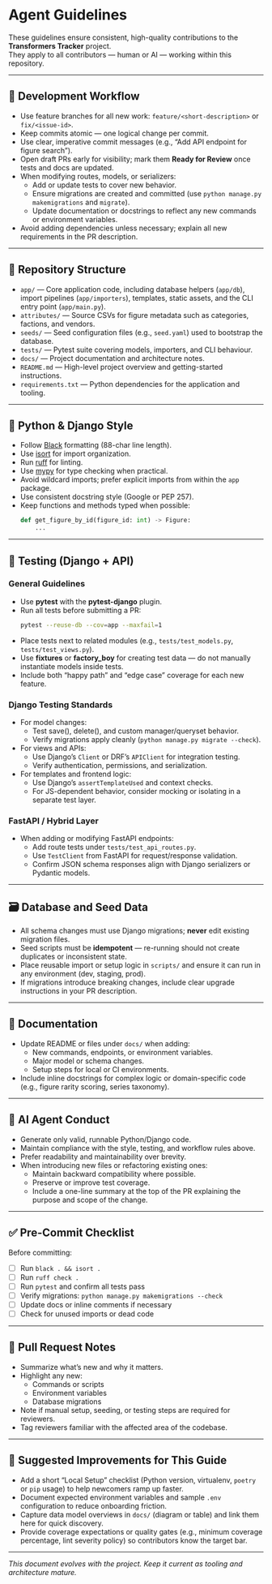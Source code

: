 # Agent Guidelines

These guidelines ensure consistent, high-quality contributions to the **Transformers Tracker** project.  
They apply to all contributors — human or AI — working within this repository.

---

## 🧭 Development Workflow

- Use feature branches for all new work: `feature/<short-description>` or `fix/<issue-id>`.
- Keep commits atomic — one logical change per commit.
- Use clear, imperative commit messages (e.g., “Add API endpoint for figure search”).
- Open draft PRs early for visibility; mark them **Ready for Review** once tests and docs are updated.
- When modifying routes, models, or serializers:
  - Add or update tests to cover new behavior.
  - Ensure migrations are created and committed (use `python manage.py makemigrations` and `migrate`).
  - Update documentation or docstrings to reflect any new commands or environment variables.
- Avoid adding dependencies unless necessary; explain all new requirements in the PR description.

---

## 🧱 Repository Structure

- `app/` — Core application code, including database helpers (`app/db`), import pipelines (`app/importers`), templates, static assets, and the CLI entry point (`app/main.py`).
- `attributes/` — Source CSVs for figure metadata such as categories, factions, and vendors.
- `seeds/` — Seed configuration files (e.g., `seed.yaml`) used to bootstrap the database.
- `tests/` — Pytest suite covering models, importers, and CLI behaviour.
- `docs/` — Project documentation and architecture notes.
- `README.md` — High-level project overview and getting-started instructions.
- `requirements.txt` — Python dependencies for the application and tooling.

---

## 🐍 Python & Django Style

- Follow [Black](https://black.readthedocs.io/) formatting (88-char line length).
- Use [isort](https://pycqa.github.io/isort/) for import organization.
- Run [ruff](https://docs.astral.sh/ruff/) for linting.
- Use [mypy](https://mypy.readthedocs.io/) for type checking when practical.
- Avoid wildcard imports; prefer explicit imports from within the `app` package.
- Use consistent docstring style (Google or PEP 257).
- Keep functions and methods typed when possible:
  ```python
  def get_figure_by_id(figure_id: int) -> Figure:
      ...
  ```

---

## 🧪 Testing (Django + API)

### General Guidelines
- Use **pytest** with the **pytest-django** plugin.
- Run all tests before submitting a PR:  
  ```bash
  pytest --reuse-db --cov=app --maxfail=1
  ```
- Place tests next to related modules (e.g., `tests/test_models.py`, `tests/test_views.py`).
- Use **fixtures** or **factory_boy** for creating test data — do not manually instantiate models inside tests.
- Include both “happy path” and “edge case” coverage for each new feature.

### Django Testing Standards
- For model changes:
  - Test save(), delete(), and custom manager/queryset behavior.
  - Verify migrations apply cleanly (`python manage.py migrate --check`).
- For views and APIs:
  - Use Django’s `Client` or DRF’s `APIClient` for integration testing.
  - Verify authentication, permissions, and serialization.
- For templates and frontend logic:
  - Use Django’s `assertTemplateUsed` and context checks.
  - For JS-dependent behavior, consider mocking or isolating in a separate test layer.

### FastAPI / Hybrid Layer
- When adding or modifying FastAPI endpoints:
  - Add route tests under `tests/test_api_routes.py`.
  - Use `TestClient` from FastAPI for request/response validation.
  - Confirm JSON schema responses align with Django serializers or Pydantic models.

---

## 🗃 Database and Seed Data

- All schema changes must use Django migrations; **never** edit existing migration files.
- Seed scripts must be **idempotent** — re-running should not create duplicates or inconsistent state.
- Place reusable import or setup logic in `scripts/` and ensure it can run in any environment (dev, staging, prod).
- If migrations introduce breaking changes, include clear upgrade instructions in your PR description.

---

## 🧩 Documentation

- Update README or files under `docs/` when adding:
  - New commands, endpoints, or environment variables.
  - Major model or schema changes.
  - Setup steps for local or CI environments.
- Include inline docstrings for complex logic or domain-specific code (e.g., figure rarity scoring, series taxonomy).

---

## 🤖 AI Agent Conduct

- Generate only valid, runnable Python/Django code.
- Maintain compliance with the style, testing, and workflow rules above.
- Prefer readability and maintainability over brevity.
- When introducing new files or refactoring existing ones:
  - Maintain backward compatibility where possible.
  - Preserve or improve test coverage.
  - Include a one-line summary at the top of the PR explaining the purpose and scope of the change.

---

## ✅ Pre-Commit Checklist

Before committing:
- [ ] Run `black . && isort .`
- [ ] Run `ruff check .`
- [ ] Run `pytest` and confirm all tests pass
- [ ] Verify migrations: `python manage.py makemigrations --check`
- [ ] Update docs or inline comments if necessary
- [ ] Check for unused imports or dead code

---

## 📝 Pull Request Notes

- Summarize what’s new and why it matters.
- Highlight any new:
  - Commands or scripts
  - Environment variables
  - Database migrations
- Note if manual setup, seeding, or testing steps are required for reviewers.
- Tag reviewers familiar with the affected area of the codebase.

---

## 🚀 Suggested Improvements for This Guide

- Add a short “Local Setup” checklist (Python version, virtualenv, `poetry` or `pip` usage) to help newcomers ramp up faster.
- Document expected environment variables and sample `.env` configuration to reduce onboarding friction.
- Capture data model overviews in `docs/` (diagram or table) and link them here for quick discovery.
- Provide coverage expectations or quality gates (e.g., minimum coverage percentage, lint severity policy) so contributors know the target bar.

---

_This document evolves with the project. Keep it current as tooling and architecture mature._

